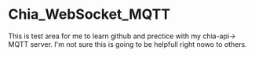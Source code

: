# Chia_WebSocket_MQTT
This is test area for me to learn github and prectice with my chia-api-> MQTT server. I'm not sure this is going to be helpfull right nowo to others.  
